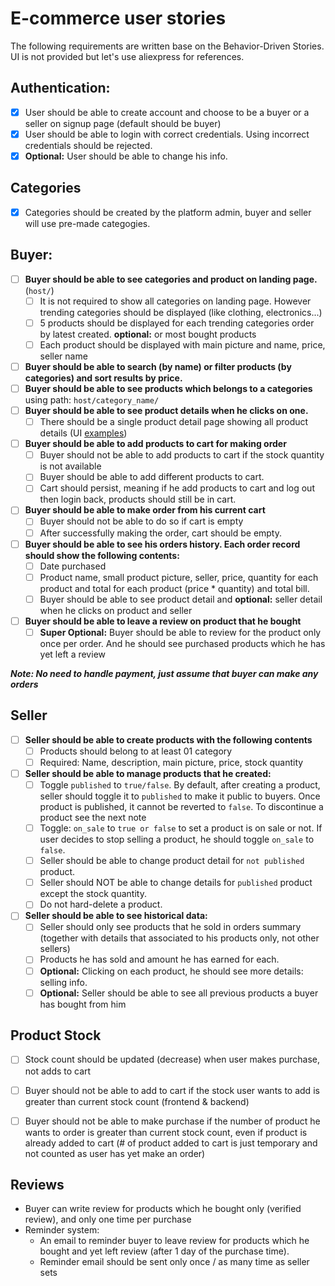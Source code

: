 # E-commerce user stories

The following requirements are written base on the Behavior-Driven Stories. UI is not provided but let's use aliexpress for references.

## Authentication:
- [X] User should be able to create account and choose to be a buyer or a seller on signup page (default should be buyer)
- [X] User should be able to login with correct credentials. Using incorrect credentials should be rejected.
- [X] **Optional:** User should be able to change his info.

## Categories
- [X] Categories should be created by the platform admin, buyer and seller will use pre-made categogies.

## Buyer:
- [ ] **Buyer should be able to see categories and product on landing page.** (`host/`)
    - [ ] It is not required to show all categories on landing page. However trending categories should be displayed (like clothing, electronics...)
    - [ ] 5 products should be displayed for each trending categories order by latest created. **optional:** or most bought products
    - [ ] Each product should be displayed with main picture and name, price, seller name
- [ ] **Buyer should be able to search (by name) or filter products (by categories) and sort results by price.**
- [ ] **Buyer should be able to see products which belongs to a categories** using path: `host/category_name/`
- [ ] **Buyer should be able to see product details when he clicks on one.**
    - [ ] There should be a single product detail page showing all product details (UI [examples](https://www.aliexpress.com/item/1005001423263333.html))
- [ ] **Buyer should be able to add products to cart for making order**
    - [ ] Buyer should not be able to add products to cart if the stock quantity is not available
    - [ ] Buyer should be able to add different products to cart.
    - [ ] Cart should persist, meaning if he add products to cart and log out then login back, products should still be in cart.
- [ ] **Buyer should be able to make order from his current cart**
    - [ ] Buyer should not be able to do so if cart is empty
    - [ ] After successfully making the order, cart should be empty.
- [ ] **Buyer should be able to see his orders history. Each order record should show the following contents:**
    - [ ] Date purchased
    - [ ] Product name, small product picture, seller, price, quantity for each product and total for each product (price * quantity) and total bill.
    - [ ] Buyer should be able to see product detail and **optional:** seller detail when he clicks on product and seller
- [ ] **Buyer should be able to leave a review on product that he bought**
    - [ ] **Super Optional:** Buyer should be able to review for the product only once per order. And he should see purchased products which he has yet left a review

***Note: No need to handle payment, just assume that buyer can make any orders***

## Seller
- [ ] **Seller should be able to create products with the following contents**
    - [ ] Products should belong to at least 01 category
    - [ ] Required: Name, description, main picture, price, stock quantity
- [ ] **Seller should be able to manage products that he created:**
    - [ ] Toggle `published` to `true/false`. By default, after creating a product, seller should toggle it to `published` to make it public to buyers. Once product is published, it cannot be reverted to `false`. To discontinue a product see the next note
    - [ ] Toggle: `on_sale` to `true or false` to set a product is on sale or not. If user decides to stop selling a product, he should toggle `on_sale` to `false`. 
    - [ ] Seller should be able to change product detail for `not published` product. 
    - [ ] Seller should NOT be able to change details for `published` product except the stock quantity.
    - [ ] Do not hard-delete a product.
- [ ] **Seller should be able to see historical data:**
    - [ ] Seller should only see products that he sold in orders summary (together with details that associated to his products only, not other sellers)
    - [ ] Products he has sold and amount he has earned for each.
    - [ ] **Optional:** Clicking on each product, he should see more details: selling info.
    - [ ] **Optional:** Seller should be able to see all previous products a buyer has bought from him

## Product Stock
- [ ] Stock count should be updated (decrease) when user makes purchase, not adds to cart
- [ ] Buyer should not be able to add to cart if the stock user wants to add is greater than current stock count (frontend & backend)
- [ ] Buyer should not be able to make purchase if the number of product he wants to order is greater than current stock count, even if product is already added to cart (# of product added to cart is just temporary and not counted as user has yet make an order)


## Reviews
- Buyer can write review for products which he bought only (verified review), and only one time per purchase
- Reminder system: 
    - An email to reminder buyer to leave review for products which he bought and yet left review (after 1 day of the purchase time).
    - Reminder email should be sent only once / as many time as seller sets

